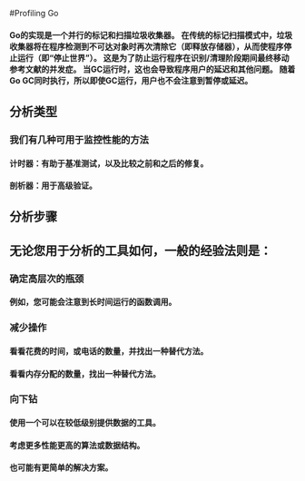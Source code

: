 #Profiling Go

#### Go的实现是一个并行的标记和扫描垃圾收集器。 在传统的标记扫描模式中，垃圾收集器将在程序检测到不可达对象时再次清除它（即释放存储器），从而使程序停止运行（即“停止世界”）。 这是为了防止运行程序在识别/清理阶段期间最终移动参考文献的并发症。 当GC运行时，这也会导致程序用户的延迟和其他问题。 随着Go GC同时执行，所以即使GC运行，用户也不会注意到暂停或延迟。
## 分析类型

### 我们有几种可用于监控性能的方法
#### 计时器：有助于基准测试，以及比较之前和之后的修复。
#### 剖析器：用于高级验证。
## 分析步骤

## 无论您用于分析的工具如何，一般的经验法则是：

### 确定高层次的瓶颈
#### 例如，您可能会注意到长时间运行的函数调用。
### 减少操作
#### 看看花费的时间，或电话的数量，并找出一种替代方法。
#### 看看内存分配的数量，找出一种替代方法。
### 向下钻
#### 使用一个可以在较低级别提供数据的工具。
#### 考虑更多性能更高的算法或数据结构。
#### 也可能有更简单的解决方案。


